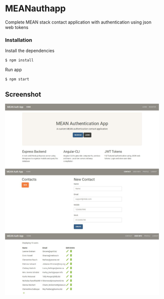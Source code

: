 # MEANauthapp

Complete MEAN stack contact application with authentication using json web tokens



### Installation

Install the dependencies

```sh
$ npm install
```
Run app

```sh
$ npm start
```

## Screenshot
![home](https://github.com/jczzz/MEAN_APP/blob/master/screemshot1.JPG)
![login](https://github.com/jczzz/MEAN_APP/blob/master/screenshot2.JPG)
![editcontact](https://github.com/jczzz/MEAN_APP/blob/master/screenshot3.JPG)
